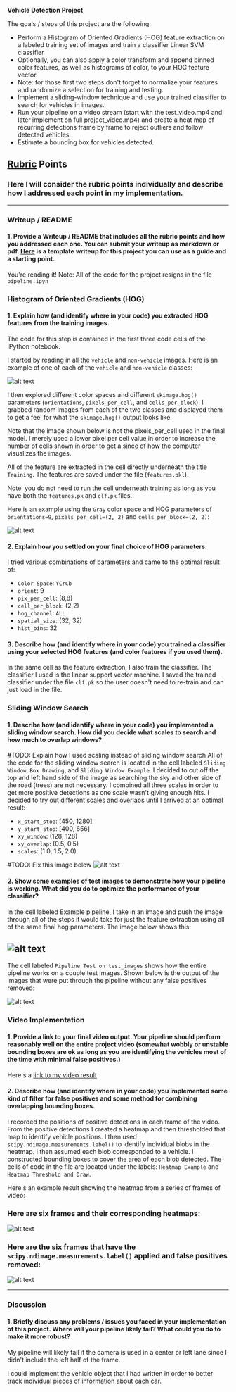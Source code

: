 **Vehicle Detection Project**

The goals / steps of this project are the following:

* Perform a Histogram of Oriented Gradients (HOG) feature extraction on a labeled training set of images and train a classifier Linear SVM classifier
* Optionally, you can also apply a color transform and append binned color features, as well as histograms of color, to your HOG feature vector.
* Note: for those first two steps don't forget to normalize your features and randomize a selection for training and testing.
* Implement a sliding-window technique and use your trained classifier to search for vehicles in images.
* Run your pipeline on a video stream (start with the test_video.mp4 and later implement on full project_video.mp4) and create a heat map of recurring detections frame by frame to reject outliers and follow detected vehicles.
* Estimate a bounding box for vehicles detected.

[//]: # (Image References)
[image1]: ./output_images/car_not_car.png
[image2]: ./output_images/HOG_example.png
[image3]: ./output_images/sliding_windows.png
[image4]: ./output_images/pipeline_output_1.png
[image5]:./output_images/pipeline_output_2.png
[image6]: ./output_images/bboxes_and_heat.png
[image7]: ./output_images/output_bboxes.png
[video1]: ./test.mp4

## [Rubric](https://review.udacity.com/#!/rubrics/513/view) Points
### Here I will consider the rubric points individually and describe how I addressed each point in my implementation.  

---
### Writeup / README

#### 1. Provide a Writeup / README that includes all the rubric points and how you addressed each one.  You can submit your writeup as markdown or pdf.  [Here](https://github.com/udacity/CarND-Vehicle-Detection/blob/master/writeup_template.md) is a template writeup for this project you can use as a guide and a starting point.  

You're reading it!
Note: All of the code for the project resigns in the file `pipeline.ipyn`

### Histogram of Oriented Gradients (HOG)

#### 1. Explain how (and identify where in your code) you extracted HOG features from the training images.

The code for this step is contained in the first three code cells of the IPython notebook.  

I started by reading in all the `vehicle` and `non-vehicle` images.  Here is an example of one of each of the `vehicle` and `non-vehicle` classes:

![alt text][image1]

I then explored different color spaces and different `skimage.hog()` parameters (`orientations`, `pixels_per_cell`, and `cells_per_block`).  I grabbed random images from each of the two classes and displayed them to get a feel for what the `skimage.hog()` output looks like.

Note that the image shown
below is not the pixels_per_cell used in the final model. I merely used a lower pixel per cell value
in order to increase the number of cells shown in order to get a since of how the computer visualizes
the images.

All of the feature are extracted in the cell directly underneath the title `Training`.
The features are saved under the file (`features.pkl`).

Note: you do not need to run the cell underneath training as long as you have both the
`features.pk` and `clf.pk` files.

Here is an example using the `Gray` color space and HOG parameters of `orientations=9`, `pixels_per_cell=(2, 2)` and `cells_per_block=(2, 2)`:


![alt text][image2]

#### 2. Explain how you settled on your final choice of HOG parameters.

I tried various combinations of parameters and came to the optimal result of:
* `Color Space`: `YCrCb`
* `orient`: 9
* `pix_per_cell`: (8,8)
* `cell_per_block`: (2,2)
* `hog_channel`: `ALL`
* `spatial_size`: (32, 32)
* `hist_bins`: 32

#### 3. Describe how (and identify where in your code) you trained a classifier using your selected HOG features (and color features if you used them).

In the same cell as the feature extraction, I also train the classifier. The classifier
I used is the linear support vector machine. I saved the trained classifier under the
file `clf.pk` so the user doesn't need to re-train and can just load in the file.

### Sliding Window Search

#### 1. Describe how (and identify where in your code) you implemented a sliding window search.  How did you decide what scales to search and how much to overlap windows?
#TODO: Explain how I used scaling instead of sliding window search
All of the code for the sliding window search is located in the cell labeled `Sliding Window`,
`Box Drawing`, and `Sliding Window Example`. I decided to cut off the top and left hand side
of the image as searching the sky and other side of the road (trees) are not necessary.
I combined all three scales in order to get more positive detections as one scale wasn't
giving enough hits.
I decided to try out different scales and overlaps until I arrived at an optimal result:

* `x_start_stop`: [450, 1280]
* `y_start_stop`: [400, 656]
* `xy_window`: (128, 128)
* `xy_overlap`: (0.5, 0.5)
* `scales`: (1.0, 1.5, 2.0)

#TODO: Fix this image below
![alt text][image3]

#### 2. Show some examples of test images to demonstrate how your pipeline is working.  What did you do to optimize the performance of your classifier?

In the cell labeled Example pipeline, I take in an image and push the image through all of the steps
it would take for just the feature extraction using all of the same final hog parameters. The image
below shows this:

![alt text][image4]
---

The cell labeled `Pipeline Test on test_images` shows how the entire pipeline works on a couple
test images. Shown below is the output of the images that were put through the pipeline without
any false positives removed:

![alt text][image5]


### Video Implementation

#### 1. Provide a link to your final video output.  Your pipeline should perform reasonably well on the entire project video (somewhat wobbly or unstable bounding boxes are ok as long as you are identifying the vehicles most of the time with minimal false positives.)
Here's a [link to my video result](./project_video.mp4)


#### 2. Describe how (and identify where in your code) you implemented some kind of filter for false positives and some method for combining overlapping bounding boxes.

I recorded the positions of positive detections in  each frame of the video.  From the positive detections I created a heatmap and then thresholded that map to identify vehicle positions.  I then used `scipy.ndimage.measurements.label()` to identify individual blobs in the heatmap.  I then assumed each blob corresponded to a vehicle.  I constructed bounding boxes to cover the area of each blob detected. The cells of code in the file are located under the labels: `Heatmap Example` and `Heatmap Threshold and Draw`.   

Here's an example result showing the heatmap from a series of frames of video:

### Here are six frames and their corresponding heatmaps:

![alt text][image6]


### Here are the six frames that have the `scipy.ndimage.measurements.label()` applied and false positives removed:
![alt text][image7]



---

### Discussion

#### 1. Briefly discuss any problems / issues you faced in your implementation of this project.  Where will your pipeline likely fail?  What could you do to make it more robust?

My pipeline will likely fail if the camera is used in a center or left lane since I didn't include the left half of the frame.

I could implement the vehicle object that I had written in order to better track individual pieces of information about each car.
